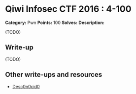 # Qiwi Infosec CTF 2016 : 4-100

**Category:** Pwn
**Points:** 100
**Solves:**
**Description:**

(TODO)

## Write-up

(TODO)

## Other write-ups and resources

* [Desc0n0cid0](https://desc0n0cid0.blogspot.com/2016/11/qiwi-ctf-write-ups.html)

